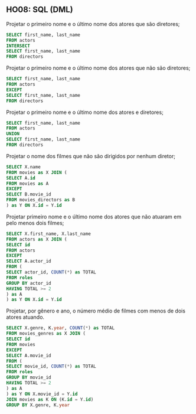 ## HO08: SQL (DML)

Projetar o primeiro nome e o último nome dos atores que são diretores;

```sql
SELECT first_name, last_name
FROM actors
INTERSECT
SELECT first_name, last_name
FROM directors
```

Projetar o primeiro nome e o último nome dos atores que não são diretores;

```sql
SELECT first_name, last_name
FROM actors
EXCEPT
SELECT first_name, last_name
FROM directors
```

Projetar o primeiro nome e o último nome dos atores e diretores;

```sql
SELECT first_name, last_name
FROM actors
UNION
SELECT first_name, last_name
FROM directors
```

Projetar o nome dos filmes que não são dirigidos por nenhum diretor;

```sql
SELECT X.name
FROM movies as X JOIN (
SELECT A.id
FROM movies as A
EXCEPT
SELECT B.movie_id
FROM movies_directors as B
) as Y ON X.id = Y.id
```

Projetar primeiro nome e o último nome dos atores que não atuaram em pelo menos
dois filmes;

```sql
SELECT X.first_name, X.last_name
FROM actors as X JOIN (
SELECT id
FROM actors
EXCEPT
SELECT A.actor_id
FROM (
SELECT actor_id, COUNT(*) as TOTAL
FROM roles
GROUP BY actor_id
HAVING TOTAL >= 2
) as A
) as Y ON X.id = Y.id
```

Projetar, por gênero e ano, o número médio de filmes com menos de dois atores
atuando.

```sql
SELECT X.genre, K.year, COUNT(*) as TOTAL
FROM movies_genres as X JOIN (
SELECT id
FROM movies
EXCEPT
SELECT A.movie_id
FROM (
SELECT movie_id, COUNT(*) as TOTAL
FROM roles
GROUP BY movie_id
HAVING TOTAL >= 2
) as A
) as Y ON X.movie_id = Y.id
JOIN movies as K ON (K.id = Y.id)
GROUP BY X.genre, K.year
```